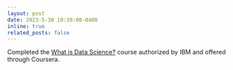 ```yaml
---
layout: post
date: 2023-5-30 10:39:00-0400
inline: true
related_posts: false
---
```


Completed the [What is Data Science?](https://coursera.org/share/490ddca8ba2e3b967d9663ba42b3285d) course authorized by IBM and offered through Coursera.

